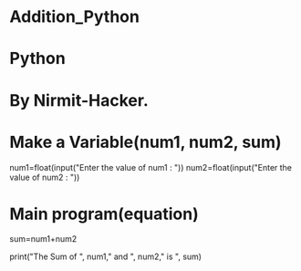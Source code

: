 # Addition_Python
# Python
# By Nirmit-Hacker.

# Make a Variable(num1, num2, sum)
num1=float(input("Enter the value of num1 : "))
num2=float(input("Enter the value of num2 : "))

# Main program(equation)
sum=num1+num2

print("The Sum of ", num1," and ", num2," is ", sum)
